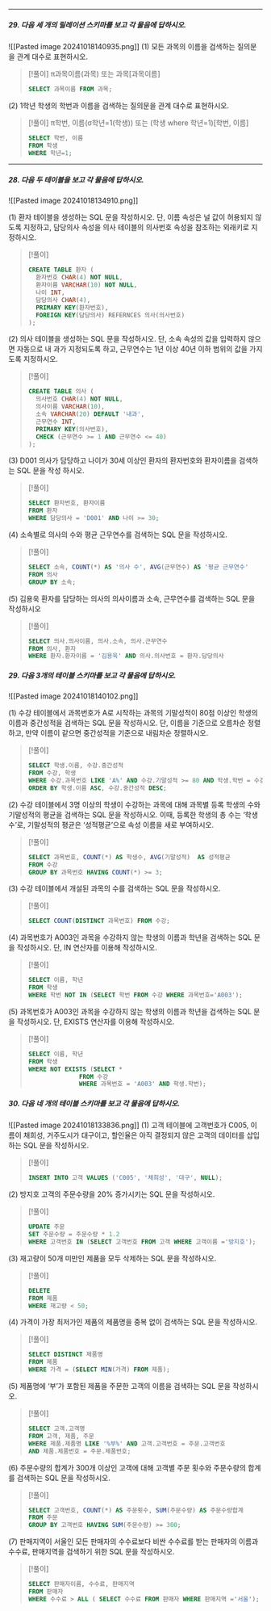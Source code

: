 
---
##### 29. 다음 세 개의 릴레이션 스키마를 보고 각 물음에 답하시오.
![[Pasted image 20241018140935.png]]
(1) 모든 과목의 이름을 검색하는 질의문을 관계 대수로 표현하시오.

>[!풀이]
>π과목이름(과목) 또는 과목[과목이름]
>```SQL
>SELECT 과목이름 FROM 과목;

(2) 1학년 학생의 학번과 이름을 검색하는 질의문을 관계 대수로 표현하시오.

>[!풀이]
>π학번, 이름(σ학년=1(학생)) 또는 (학생 where 학년=1)[학번, 이름]
>```SQL
>SELECT 학번, 이름
>FROM 학생
>WHERE 학년=1;













---
##### 28. 다음 두 테이블을 보고 각 물음에 답하시오.
![[Pasted image 20241018134910.png]]

(1) 환자 테이블을 생성하는 SQL 문을 작성하시오. 단, 이름 속성은 널 값이 허용되지 않도록 지정하고, 담당의사 속성을 의사 테이블의 의사번호 속성을 참조하는 외래키로 지정하시오.

>[!풀이]
>```SQL
>CREATE TABLE 환자 (
>	환자번호 CHAR(4) NOT NULL,
>	환자이름 VARCHAR(10) NOT NULL,
>	나이 INT,
>	담당의사 CHAR(4),
>	PRIMARY KEY(환자번호),
>	FOREIGN KEY(담당의사) REFERNCES 의사(의사번호)
>);

(2) 의사 테이블을 생성하는 SQL 문을 작성하시오. 단, 소속 속성의 값을 입력하지 않으면 자동으로 내 과가 지정되도록 하고, 근무연수는 1년 이상 40년 이하 범위의 값을 가지도록 지정하시오.

>[!풀이]
>```SQL
>CREATE TABLE 의사 (
>	의사번호 CHAR(4) NOT NULL,
>	의사이름 VARCHAR(10),
>	소속 VARCHAR(20) DEFAULT '내과',
>	근무연수 INT,
>	PRIMARY KEY(의사번호),
>	CHECK (근무연수 >= 1 AND 근무연수 <= 40)
>);

(3) D001 의사가 담당하고 나이가 30세 이상인 환자의 환자번호와 환자이름을 검색하는 SQL 문을 작성 하시오.

>[!풀이]
>```SQL
>SELECT 환자번호, 환자이름
>FROM 환자
>WHERE 담당의사 = 'D001' AND 나이 >= 30;

(4) 소속별로 의사의 수와 평균 근무연수를 검색하는 SQL 문을 작성하시오.

>[!풀이]
>```SQL
>SELECT 소속, COUNT(*) AS '의사 수', AVG(근무연수) AS '평균 근무연수'
>FROM 의사
>GROUP BY 소속;

(5) 김용욱 환자를 담당하는 의사의 의사이름과 소속, 근무연수를 검색하는 SQL 문을 작성하시오

>[!풀이]
>```SQL
>SELECT 의사.의사이름, 의사.소속, 의사.근무연수
>FROM 의사, 환자
>WHERE 환자.환자이름 = '김용욱' AND 의사.의사번호 = 환자.담당의사

##### 29. 다음 3개의 테이블 스키마를 보고 각 물음에 답하시오.
![[Pasted image 20241018140102.png]]

(1) 수강 테이블에서 과목번호가 A로 시작하는 과목의 기말성적이 80점 이상인 학생의 이름과 중간성적을 검색하는 SQL 문을 작성하시오. 단, 이름을 기준으로 오름차순 정렬하고, 만약 이름이 같으면 중간성적을 기준으로 내림차순 정렬하시오.

>[!풀이]
>```SQL
>SELECT 학생.이름, 수강.중간성적
>FROM 수강, 학생
>WHERE 수강.과목번호 LIKE 'A%' AND 수강.기말성적 >= 80 AND 학생.학번 = 수강.학번
>ORDER BY 학생.이름 ASC, 수강.중간성적 DESC;

(2) 수강 테이블에서 3명 이상의 학생이 수강하는 과목에 대해 과목별 등록 학생의 수와 기말성적의 평균을 검색하는 SQL 문을 작성하시오. 이때, 등록한 학생의 총 수는 ‘학생수’로, 기말성적의 평균은 ‘성적평균’으로 속성 이름을 새로 부여하시오.

>[!풀이]
>```SQL
>SELECT 과목번호, COUNT(*) AS 학생수, AVG(기말성적)  AS 성적평균
>FROM 수강
>GROUP BY 과목번호 HAVING COUNT(*) >= 3;

(3) 수강 테이블에서 개설된 과목의 수를 검색하는 SQL 문을 작성하시오.

>[!풀이]
>```SQL
>SELECT COUNT(DISTINCT 과목번호) FROM 수강;

(4) 과목번호가 A003인 과목을 수강하지 않는 학생의 이름과 학년을 검색하는 SQL 문을 작성하시오. 단, IN 연산자를 이용해 작성하시오.

>[!풀이]
>```SQL
>SELECT 이름, 학년
>FROM 학생
>WHERE 학번 NOT IN (SELECT 학번 FROM 수강 WHERE 과목번호='A003');

(5) 과목번호가 A003인 과목을 수강하지 않는 학생의 이름과 학년을 검색하는 SQL 문을 작성하시오. 단, EXISTS 연산자를 이용해 작성하시오.

>[!풀이]
>```SQL
>SELECT 이름, 학년
>FROM 학생
>WHERE NOT EXISTS (SELECT *
>				FROM 수강
>				WHERE 과목번호 = 'A003' AND 학생.학번);

##### 30. 다음 네 개의 테이블 스키마를 보고 각 물음에 답하시오.
![[Pasted image 20241018133836.png]]
(1) 고객 테이블에 고객번호가 C005, 이름이 채희성, 거주도시가 대구이고, 할인율은 아직 결정되지 않은 고객의 데이터를 삽입하는 SQL 문을 작성하시오.

>[!풀이]
>```SQL
>INSERT INTO 고객 VALUES ('C005', '채희성', '대구', NULL);

(2) 방지호 고객의 주문수량을 20% 증가시키는 SQL 문을 작성하시오.

>[!풀이]
>```SQL
>UPDATE 주문
>SET 주문수량 = 주문수량 * 1.2
>WHERE 고객번호 IN (SELECT 고객번호 FROM 고객 WHERE 고객이름 ='방지호');

(3) 재고량이 50개 미만인 제품을 모두 삭제하는 SQL 문을 작성하시오.

>[!풀이]
>```SQL
>DELETE
>FROM 제품
>WHERE 재고량 < 50;

(4) 가격이 가장 최저가인 제품의 제품명을 중복 없이 검색하는 SQL 문을 작성하시오.

>[!풀이]
>```SQL
>SELECT DISTINCT 제품명
>FROM 제품
>WHERE 가격 = (SELECT MIN(가격) FROM 제품);

(5) 제품명에 ‘부’가 포함된 제품을 주문한 고객의 이름을 검색하는 SQL 문을 작성하시오.

>[!풀이]
>```SQL
>SELECT 고객.고객명
>FROM 고객, 제품, 주문
>WHERE 제품.제품명 LIKE '%부%' AND 고객.고객번호 = 주문.고객번호 
>AND 제품.제품번호 = 주문.제품번호;

(6) 주문수량의 합계가 300개 이상인 고객에 대해 고객별 주문 횟수와 주문수량의 합계를 검색하는 SQL 문을 작성하시오.

>[!풀이]
>```SQL
>SELECT 고객번호, COUNT(*) AS 주문횟수, SUM(주문수량) AS 주문수량합계
>FROM 주문
>GROUP BY 고객번호 HAVING SUM(주문수량) >= 300;

(7) 판매지역이 서울인 모든 판매자의 수수료보다 비싼 수수료를 받는 판매자의 이름과 수수료, 판매지역을 검색하기 위한 SQL 문을 작성하시오.

>[!풀이]
>```SQL
>SELECT 판매자이름, 수수료, 판매지역
>FROM 판매자
>WHERE 수수료 > ALL ( SELECT 수수료 FROM 판매자 WHERE 판매지역 ='서울');

